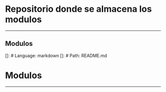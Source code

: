 # Repositorio donde se almacena los modulos
________________________________________________________________________

## Modulos

[]: # Language: markdown
[]: # Path: README.md  
# Modulos
________________________________________________________________________

